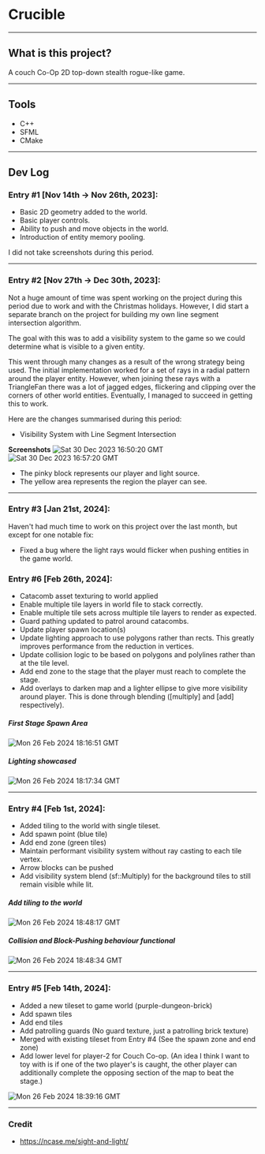 # Crucible 

---

## What is this project?
A couch Co-Op 2D top-down stealth rogue-like game.

---

## Tools
- C++
- SFML
- CMake

---

## Dev Log

### Entry #1 [Nov 14th -> Nov 26th, 2023]:
- Basic 2D geometry added to the world.
- Basic player controls.
- Ability to push and move objects in the world.
- Introduction of entity memory pooling.

I did not take screenshots during this period.

---

### Entry #2 [Nov 27th -> Dec 30th, 2023]:
Not a huge amount of time was spent working on the project during this period due to work and with the Christmas holidays.
However, I did start a separate branch on the project for building my own line segment intersection algorithm.

The goal with this was to add a visibility system to the game so we could determine what is visible to a given entity.

This went through many changes as a result of the wrong strategy being used. The initial implementation worked for
a set of rays in a radial pattern around the player entity. However, when joining these rays with a TriangleFan there 
was a lot of jagged edges, flickering and clipping over the corners of other world entities. Eventually, I managed to
succeed in getting this to work. 

Here are the changes summarised during this period:
- Visibility System with Line Segment Intersection

**Screenshots**
![Sat 30 Dec 2023 16:50:20 GMT](https://github.com/Ticketedmoon/Crucible/assets/21260839/1ef528d2-6c34-4128-b85f-1549b1c84021)
![Sat 30 Dec 2023 16:57:20 GMT](https://github.com/Ticketedmoon/Crucible/assets/21260839/4e6bc14b-58e1-4ffb-88fd-89ae573f7f57)

- The pinky block represents our player and light source. 
- The yellow area represents the region the player can see.

---

### Entry #3 [Jan 21st, 2024]:

Haven't had much time to work on this project over the last month, but except for one notable fix:
- Fixed a bug where the light rays would flicker when pushing entities in the game world.

### Entry #6 [Feb 26th, 2024]:
- Catacomb asset texturing to world applied
- Enable multiple tile layers in world file to stack correctly.
- Enable multiple tile sets across multiple tile layers to render as expected.
- Guard pathing updated to patrol around catacombs.
- Update player spawn location(s)
- Update lighting approach to use polygons rather than rects. 
This greatly improves performance from the reduction in vertices. 
- Update collision logic to be based on polygons and polylines rather than at the tile level.
- Add end zone to the stage that the player must reach to complete the stage.
- Add overlays to darken map and a lighter ellipse to give more visibility around player. This
is done through blending ([multiply] and [add] respectively).

##### First Stage Spawn Area
![Mon 26 Feb 2024 18:16:51 GMT](https://github.com/Ticketedmoon/Crucible/assets/21260839/4b636cd1-5003-4e73-8271-0ed7708ef53a)

##### Lighting showcased
![Mon 26 Feb 2024 18:17:34 GMT](https://github.com/Ticketedmoon/Crucible/assets/21260839/ed475168-2579-4647-b8f1-b63830321d07)


---

### Entry #4 [Feb 1st, 2024]:

- Added tiling to the world with single tileset.
- Add spawn point (blue tile)
- Add end zone (green tiles)
- Maintain performant visibility system without ray casting to each tile vertex.
- Arrow blocks can be pushed
- Add visibility system blend (sf::Multiply) for the background tiles to still remain visible
while lit.

##### Add tiling to the world
![Mon 26 Feb 2024 18:48:17 GMT](https://github.com/Ticketedmoon/Crucible/assets/21260839/04337ee5-fac8-45ae-a5ce-9e93b9a5a457)

##### Collision and Block-Pushing behaviour functional
![Mon 26 Feb 2024 18:48:34 GMT](https://github.com/Ticketedmoon/Crucible/assets/21260839/20c7931a-69b6-4c14-ab79-083503d3db5e)


---

### Entry #5 [Feb 14th, 2024]:

- Added a new tileset to game world (purple-dungeon-brick)
- Add spawn tiles
- Add end tiles
- Add patrolling guards (No guard texture, just a patrolling brick texture)
- Merged with existing tileset from Entry #4 (See the spawn zone and end zone)
- Add lower level for player-2 for Couch Co-op. (An idea I think I want to toy with is
if one of the two player's is caught, the other player can additionally complete the
opposing section of the map to beat the stage.)

![Mon 26 Feb 2024 18:39:16 GMT](https://github.com/Ticketedmoon/Crucible/assets/21260839/64d03c22-69a0-43eb-8021-642c3ab65823)

---

### Credit
- https://ncase.me/sight-and-light/
